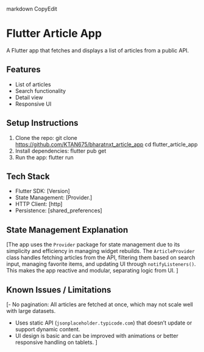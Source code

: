 markdown
CopyEdit

# Flutter Article App

A Flutter app that fetches and displays a list of articles from a public
API.

## Features

- List of articles
- Search functionality
- Detail view
- Responsive UI

## Setup Instructions

1. Clone the repo:
   git clone <https://github.com/KTAN675/bharatnxt_article_app>
   cd flutter_article_app
2. Install dependencies:
   flutter pub get
3. Run the app:
   flutter run

## Tech Stack

- Flutter SDK: [Version]
- State Management: [Provider.]
- HTTP Client: [http]
- Persistence: [shared_preferences]

## State Management Explanation

[The app uses the `Provider` package for state management due to its simplicity and efficiency in
managing widget rebuilds. The `ArticleProvider` class handles fetching articles from the API,
filtering them based on search input, managing favorite items, and updating UI through
`notifyListeners()`. This makes the app reactive and modular, separating logic from UI.
]

## Known Issues / Limitations

[- No pagination: All articles are fetched at once, which may not scale well with large datasets.
- Uses static API (`jsonplaceholder.typicode.com`) that doesn’t update or support dynamic content.
- UI design is basic and can be improved with animations or better responsive handling on tablets.
]

